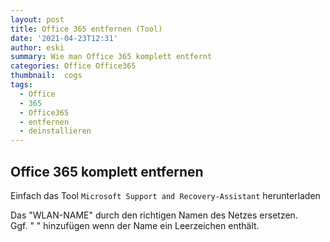 ```yaml
---
layout: post
title: Office 365 entfernen (Tool)
date: '2021-04-23T12:31'
author: eski
summary: Wie man Office 365 komplett entfernt
categories: Office Office365
thumbnail:  cogs
tags:
  - Office
  - 365
  - Office365
  - entfernen
  - deinstallieren
---
```


## Office 365 komplett entfernen

Einfach das Tool `Microsoft Support and Recovery-Assistant` herunterladen


Das "WLAN-NAME" durch den richtigen Namen des Netzes ersetzen.<br>
Ggf. " " hinzufügen wenn der Name ein Leerzeichen enthält.

